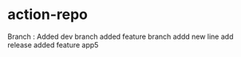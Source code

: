 # action-repo
Branch :
  Added dev branch
  added feature branch
addd new line
add release
added feature
app5
